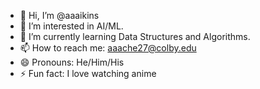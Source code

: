 - 👋 Hi, I’m @aaaikins
- 👀 I’m interested in AI/ML.
- 🌱 I’m currently learning Data Structures and Algorithms.
- 📫 How to reach me: aaache27@colby.edu
- 😄 Pronouns: He/Him/His
- ⚡ Fun fact: I love watching anime

<!---
aaaikins/aaaikins is a ✨ special ✨ repository because its `README.md` (this file) appears on your GitHub profile.
You can click the Preview link to take a look at your changes.
--->
